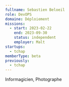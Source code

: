 ```yaml
---
fullname: Sebastien Beloeil
role: DevOPS
domaine: Déploiement
missions:
  - start: 2023-02-22
    end: 2023-09-30
    status: independent
    employer: Malt
startups:
  - tchap
memberType: beta
previously:
  - tchap
---
```


Informagicien, Photographe
